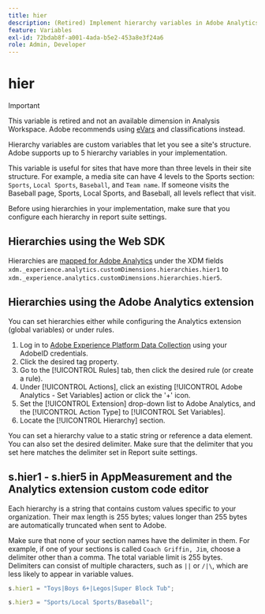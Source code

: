 ```yaml
---
title: hier
description: (Retired) Implement hierarchy variables in Adobe Analytics.
feature: Variables
exl-id: 72bdab8f-a001-4ada-b5e2-453a8e3f24a6
role: Admin, Developer
---
```

# hier

>[!IMPORTANT]
>
>This variable is retired and not an available dimension in Analysis Workspace. Adobe recommends using [eVars](evar.md) and classifications instead.

Hierarchy variables are custom variables that let you see a site's structure. Adobe supports up to 5 hierarchy variables in your implementation.

This variable is useful for sites that have more than three levels in their site structure. For example, a media site can have 4 levels to the Sports section: `Sports`, `Local Sports`, `Baseball`, and `Team name`. If someone visits the Baseball page, Sports, Local Sports, and Baseball, all levels reflect that visit.

Before using hierarchies in your implementation, make sure that you configure each hierarchy in report suite settings.

## Hierarchies using the Web SDK

Hierarchies are [mapped for Adobe Analytics](/help/implement/aep-edge/xdm-var-mapping.md) under the XDM fields `xdm._experience.analytics.customDimensions.hierarchies.hier1` to `xdm._experience.analytics.customDimensions.hierarchies.hier5`.

## Hierarchies using the Adobe Analytics extension

You can set hierarchies either while configuring the Analytics extension (global variables) or under rules.

1. Log in to [Adobe Experience Platform Data Collection](https://experience.adobe.com/data-collection) using your AdobeID credentials.
2. Click the desired tag property.
3. Go to the [!UICONTROL Rules] tab, then click the desired rule (or create a rule).
4. Under [!UICONTROL Actions], click an existing [!UICONTROL Adobe Analytics - Set Variables] action or click the '+' icon.
5. Set the [!UICONTROL Extension] drop-down list to Adobe Analytics, and the [!UICONTROL Action Type] to [!UICONTROL Set Variables].
6. Locate the [!UICONTROL Hierarchy] section.

You can set a hierarchy value to a static string or reference a data element. You can also set the desired delimiter. Make sure that the delimiter that you set here matches the delimiter set in Report suite settings.

## s.hier1 - s.hier5 in AppMeasurement and the Analytics extension custom code editor

Each hierarchy is a string that contains custom values specific to your organization. Their max length is 255 bytes; values longer than 255 bytes are automatically truncated when sent to Adobe.

Make sure that none of your section names have the delimiter in them. For example, if one of your sections is called `Coach Griffin, Jim`, choose a delimiter other than a comma. The total variable limit is 255 bytes. Delimiters can consist of multiple characters, such as `||` or `/|\`, which are less likely to appear in variable values.

```js
s.hier1 = "Toys|Boys 6+|Legos|Super Block Tub";

s.hier3 = "Sports/Local Sports/Baseball";
```

